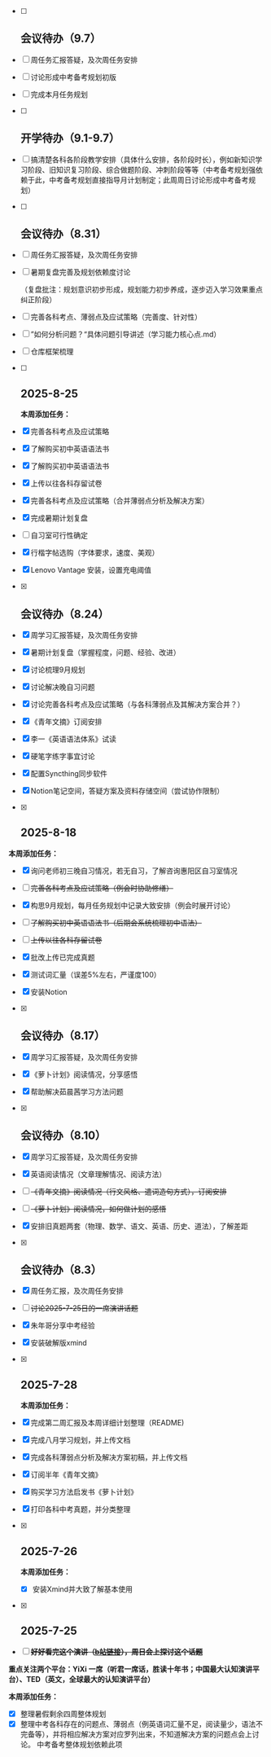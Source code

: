 - [ ] ## 会议待办（9.7）

- [ ] 周任务汇报答疑，及次周任务安排

- [ ] 讨论形成中考备考规划初版

- [ ] 完成本月任务规划



- [ ] ## 开学待办（9.1-9.7）

- [ ] 搞清楚各科各阶段教学安排（具体什么安排，各阶段时长），例如新知识学习阶段、旧知识复习阶段、综合做题阶段、冲刺阶段等等（中考备考规划强依赖于此，中考备考规划直接指导月计划制定；此周周日讨论形成中考备考规划）

  

- [ ] ## 会议待办（8.31）

- [ ] 周任务汇报答疑，及次周任务安排

- [ ] 暑期复盘完善及规划依赖度讨论

  （复盘批注：规划意识初步形成，规划能力初步养成，逐步迈入学习效果重点纠正阶段）

- [ ] 完善各科考点、薄弱点及应试策略（完善度、针对性）

- [ ] ”如何分析问题？“具体问题引导讲述（学习能力核心点.md）

- [ ] 仓库框架梳理



- [ ] ## 2025-8-25

  **本周添加任务：**

- [x] 完善各科考点及应试策略
- [x] 了解购买初中英语语法书
- [x] 了解购买初中英语语法书
- [x] 上传以往各科存留试卷

- [x] 完善各科考点及应试策略（合并薄弱点分析及解决方案）

- [x] 完成暑期计划复盘

- [ ] 自习室可行性确定

- [x] 行楷字帖选购（字体要求，速度、美观）

- [x] Lenovo Vantage 安装，设置充电阈值

  

- [x] ## 会议待办（8.24）

- [x] 周学习汇报答疑，及次周任务安排

- [x] 暑期计划复盘（掌握程度，问题、经验、改进）

- [x] 讨论梳理9月规划

- [x] 讨论解决晚自习问题

- [x] 讨论完善各科考点及应试策略（与各科薄弱点及其解决方案合并？）

- [x] 《青年文摘》订阅安排

- [x] 李一《英语语法体系》试读

- [x] 硬笔字练字事宜讨论

- [x] 配置Syncthing同步软件

- [x] Notion笔记空间，答疑方案及资料存储空间（尝试协作限制）

  

- [x] ## 2025-8-18

**本周添加任务：**

- [x] 询问老师初三晚自习情况，若无自习，了解咨询惠阳区自习室情况

- [ ] ~~完善各科考点及应试策略（例会时协助修缮）~~

- [x] 构思9月规划，每月任务规划中记录大致安排（例会时展开讨论）

- [ ] ~~了解购买初中英语语法书（后期会系统梳理初中语法）~~

- [ ] ~~上传以往各科存留试卷~~

- [x] 批改上传已完成真题

- [x] 测试词汇量（误差5%左右，严谨度100）

- [x] 安装Notion

  

- [x] ## 会议待办（8.17）

- [x] 周学习汇报答疑，及次周任务安排

- [x] 《萝卜计划》阅读情况，分享感悟

- [x] 帮助解决茹晨茜学习方法问题



- [x] ## 会议待办（8.10）

- [x] 周学习汇报答疑，及次周任务安排

- [x] 英语阅读情况（文章理解情况、阅读方法）

- [ ] ~~《青年文摘》阅读情况（行文风格、遣词造句方式），订阅安排~~

- [ ] ~~《萝卜计划》阅读情况，如何做计划的感悟~~

- [x] 安排旧真题两套（物理、数学、语文、英语、历史、道法），了解差距

  

- [x] ## 会议待办（8.3）

- [x] 周任务汇报，及次周任务安排

- [ ] ~~讨论2025-7-25日的一席演讲话题~~

- [x] 朱年哥分享中考经验

- [x] 安装破解版xmind

  

- [x] ## 2025-7-28

  **本周添加任务：**

- [x] 完成第二周汇报及本周详细计划整理（README)

- [x] 完成八月学习规划，并上传文档

- [x] 完成各科薄弱点分析及解决方案初稿，并上传文档

- [x] 订阅半年《青年文摘》

- [x] 购买学习方法启发书《萝卜计划》

- [x] 打印各科中考真题，并分类整理



- [x] ## 2025-7-26

  **本周添加任务：**

  - [x] 安装Xmind并大致了解基本使用

  

- [x] ## 2025-7-25

- [ ] ~~**好好看完这个演讲（[b站链接]( https://www.bilibili.com/video/BV1rFuGz5EqT/?share_source=copy_web&vd_source=8a6100bdb0a5150174710aa5fda549b1)），周日会上探讨这个话题**~~

**重点关注两个平台：YiXi 一席（听君一席话，胜读十年书；中国最大认知演讲平台）、TED（英文，全球最大的认知演讲平台）**

**本周添加任务：**

- [x] 整理暑假剩余四周整体规划
- [x] 整理中考各科存在的问题点、薄弱点（例英语词汇量不足，阅读量少，语法不完备等），并将相应解决方案对应罗列出来，不知道解决方案的问题点会上讨论。 中考备考整体规划依赖此项
